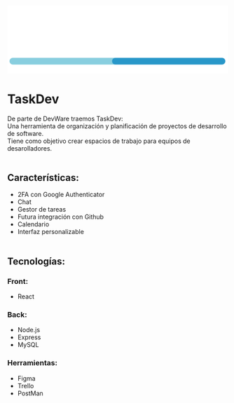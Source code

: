 <img src="src/img/devware_logo.png" alt="DaveWare logo">

# TaskDev
De parte de DevWare traemos TaskDev:<br>
Una herramienta de organización y planificación de proyectos de desarrollo de software.<br> 
Tiene como objetivo crear espacios de trabajo para equipos de desarolladores.<br><br>

## Características:
- 2FA con Google Authenticator
- Chat
- Gestor de tareas
- Futura integración con Github
- Calendario
- Interfaz personalizable
<br><br>

## Tecnologías:
### Front:
- React
### Back:
- Node.js
- Express
- MySQL
### Herramientas:
- Figma
- Trello
- PostMan
